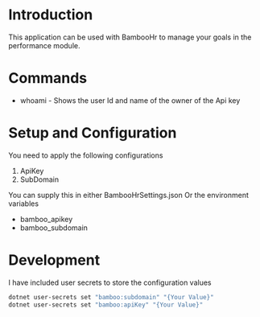 # Introduction

This application can be used with BambooHr to manage your goals in the performance module.

# Commands

-   whoami - Shows the user Id and name of the owner of the Api key

# Setup and Configuration

You need to apply the following configurations

1.  ApiKey
1.  SubDomain

You can supply this in either BambooHrSettings.json
Or the environment variables

-   bamboo_apikey
-   bamboo_subdomain

# Development

I have included user secrets to store the configuration values

```sh
dotnet user-secrets set "bamboo:subdomain" "{Your Value}"
dotnet user-secrets set "bamboo:apiKey" "{Your Value}"
```
